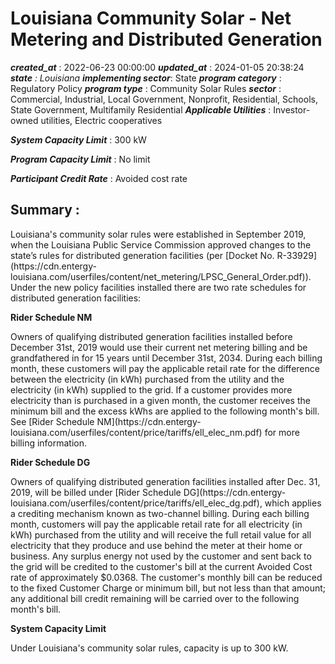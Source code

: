 # Louisiana Community Solar - Net Metering and Distributed Generation 
 ***created_at*** : 2022-06-23 00:00:00 
 ***updated_at*** : 2024-01-05 20:38:24 
 ***state** : Louisiana 
 **implementing sector***: State 
 ***program category*** : Regulatory Policy 
 ***program type*** : Community Solar Rules 
 ***sector*** : Commercial, Industrial, Local Government, Nonprofit, Residential, Schools, State Government, Multifamily Residential 
 ***Applicable Utilities*** : Investor-owned utilities, Electric cooperatives

 
 ***System Capacity Limit*** : 300 kW

 
 ***Program Capacity Limit*** : No limit

 
 ***Participant Credit Rate*** : Avoided cost rate

 
 ## Summary : 
 Louisiana's community solar rules were established in September 2019, when the
Louisiana Public Service Commission approved changes to the state’s rules for
distributed generation facilities (per [Docket No.
R-33929](https://cdn.entergy-
louisiana.com/userfiles/content/net_metering/LPSC_General_Order.pdf)). Under
the new policy facilities installed there are two rate schedules for
distributed generation facilities:  

**Rider Schedule NM**

Owners of qualifying distributed generation facilities installed before
December 31st, 2019 would use their current net metering billing and be
grandfathered in for 15 years until December 31st, 2034. During each billing
month, these customers will pay the applicable retail rate for the difference
between the electricity (in kWh) purchased from the utility and the
electricity (in kWh) supplied to the grid. If a customer provides more
electricity than is purchased in a given month, the customer receives the
minimum bill and the excess kWhs are applied to the following month's bill.
See [Rider Schedule NM](https://cdn.entergy-
louisiana.com/userfiles/content/price/tariffs/ell_elec_nm.pdf) for more
billing information.  

**Rider Schedule DG**

Owners of qualifying distributed generation facilities installed after Dec.
31, 2019, will be billed under [Rider Schedule DG](https://cdn.entergy-
louisiana.com/userfiles/content/price/tariffs/ell_elec_dg.pdf), which applies
a crediting mechanism known as two-channel billing. During each billing month,
customers will pay the applicable retail rate for all electricity (in kWh)
purchased from the utility and will receive the full retail value for all
electricity that they produce and use behind the meter at their home or
business. Any surplus energy not used by the customer and sent back to the
grid will be credited to the customer's bill at the current Avoided Cost rate
of approximately $0.0368. The customer's monthly bill can be reduced to the
fixed Customer Charge or minimum bill, but not less than that amount; any
additional bill credit remaining will be carried over to the following month's
bill.  

**System Capacity Limit**

Under Louisiana's community solar rules, capacity is up to 300 kW.

 
 